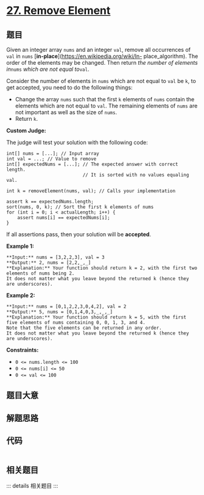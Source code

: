 # [27. Remove Element](https://leetcode.com/problems/remove-element)

## 题目

Given an integer array `nums` and an integer `val`, remove all occurrences of
`val` in `nums` [**in-place**](https://en.wikipedia.org/wiki/In-
place_algorithm). The order of the elements may be changed. Then return _the
number of elements in_`nums` _which are not equal to_`val`.

Consider the number of elements in `nums` which are not equal to `val` be `k`,
to get accepted, you need to do the following things:

  * Change the array `nums` such that the first `k` elements of `nums` contain the elements which are not equal to `val`. The remaining elements of `nums` are not important as well as the size of `nums`.
  * Return `k`.

**Custom Judge:**

The judge will test your solution with the following code:

    
    
    int[] nums = [...]; // Input array
    int val = ...; // Value to remove
    int[] expectedNums = [...]; // The expected answer with correct length.
                                // It is sorted with no values equaling val.
    
    int k = removeElement(nums, val); // Calls your implementation
    
    assert k == expectedNums.length;
    sort(nums, 0, k); // Sort the first k elements of nums
    for (int i = 0; i < actualLength; i++) {
        assert nums[i] == expectedNums[i];
    }
    

If all assertions pass, then your solution will be **accepted**.



**Example 1:**

    
    
    **Input:** nums = [3,2,2,3], val = 3
    **Output:** 2, nums = [2,2,_,_]
    **Explanation:** Your function should return k = 2, with the first two elements of nums being 2.
    It does not matter what you leave beyond the returned k (hence they are underscores).
    

**Example 2:**

    
    
    **Input:** nums = [0,1,2,2,3,0,4,2], val = 2
    **Output:** 5, nums = [0,1,4,0,3,_,_,_]
    **Explanation:** Your function should return k = 5, with the first five elements of nums containing 0, 0, 1, 3, and 4.
    Note that the five elements can be returned in any order.
    It does not matter what you leave beyond the returned k (hence they are underscores).
    



**Constraints:**

  * `0 <= nums.length <= 100`
  * `0 <= nums[i] <= 50`
  * `0 <= val <= 100`


## 题目大意

## 解题思路

## 代码

```javascript

```

## 相关题目

::: details 相关题目
:::
